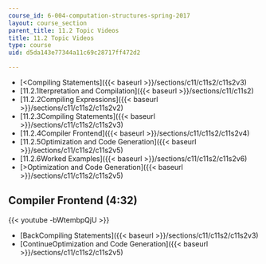 ```yaml
---
course_id: 6-004-computation-structures-spring-2017
layout: course_section
parent_title: 11.2 Topic Videos
title: 11.2 Topic Videos
type: course
uid: d5da143e77344a11c69c28717ff472d2

---
```


*   [<Compiling Statements]({{< baseurl >}}/sections/c11/c11s2/c11s2v3)
*   [11.2.1Iterpretation and Compilation]({{< baseurl >}}/sections/c11/c11s2)
*   [11.2.2Compiling Expressions]({{< baseurl >}}/sections/c11/c11s2/c11s2v2)
*   [11.2.3Compiling Statements]({{< baseurl >}}/sections/c11/c11s2/c11s2v3)
*   [11.2.4Compiler Frontend]({{< baseurl >}}/sections/c11/c11s2/c11s2v4)
*   [11.2.5Optimization and Code Generation]({{< baseurl >}}/sections/c11/c11s2/c11s2v5)
*   [11.2.6Worked Examples]({{< baseurl >}}/sections/c11/c11s2/c11s2v6)
*   [\>Optimization and Code Generation]({{< baseurl >}}/sections/c11/c11s2/c11s2v5)

Compiler Frontend (4:32)
------------------------

{{< youtube -bWtembpQjU >}}

*   [BackCompiling Statements]({{< baseurl >}}/sections/c11/c11s2/c11s2v3)
*   [ContinueOptimization and Code Generation]({{< baseurl >}}/sections/c11/c11s2/c11s2v5)
